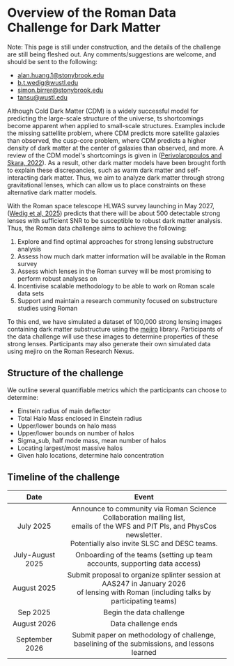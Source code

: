 Overview of the Roman Data Challenge for Dark Matter
===============================================

Note: This page is still under construction, and the details of the challenge are still being fleshed out. Any comments/suggestions are welcome, and should be sent to the following:

- alan.huang.1@stonybrook.edu
- b.t.wedig@wustl.edu
- simon.birrer@stonybrook.edu
- tansu@wustl.edu

Although Cold Dark Matter (CDM) is a widely successful model for predicting the large-scale structure of the universe, ts shortcomings become apparent when applied to small-scale structures. Examples include the missing sattellite problem, where CDM predicts more satellite galaxies than observed, the cusp-core problem, where CDM predicts a higher density of dark matter at the center of galaxies than observed, and more. A review of the CDM model's shortcomings is given in ([Perivolaropoulos and Skara, 2022](https://doi.org/10.1016/j.newar.2022.101659)). As a result, other dark matter models have been brought forth to explain these discrepancies, such as warm dark matter and self-interacting dark matter. Thus, we aim to analyze dark matter through strong gravitational lenses, which can allow us to place constraints on these alternative dark matter models.

With the Roman space telescope HLWAS survey launching in May 2027, ([Wedig et al, 2025](https://iopscience.iop.org/article/10.3847/1538-4357/adc24f)) predicts that there will be about 500 detectable strong lenses with sufficient SNR to be susceptible to robust dark matter analysis. Thus, the Roman data challenge aims to achieve the following:

1. Explore and find optimal approaches for strong lensing substructure analysis
2. Assess how much dark matter information will be available in the Roman survey
3. Assess which lenses in the Roman survey will be most promising to perform robust analyses on
4. Incentivise scalable methodology to be able to work on Roman scale data sets
5. Support and maintain a research community focused on substructure studies using Roman

To this end, we have simulated a dataset of 100,000 strong lensing images containing dark matter substructure using the [mejiro](https://github.com/AstroMusers/mejiro) library. Participants of the data challenge will use these images to determine properties of these strong lenses. Participants may also generate their own simulated data using mejiro on the Roman Research Nexus.


Structure of the challenge
---------------------

We outline several quantifiable metrics which the participants can choose to determine:

- Einstein radius of main deflector
- Total Halo Mass enclosed in Einstein radius
- Upper/lower bounds on halo mass
- Upper/lower bounds on number of halos
- Sigma_sub, half mode mass, mean number of halos
- Locating largest/most massive halos
- Given halo locations, determine halo concentration


Timeline of the challenge
-------------------------------------
| Date | Event |
|:----:|:-----:|
| July 2025 | Announce to community via Roman Science Collaboration mailing list,<br>emails of the WFS and PIT PIs, and PhysCos newsletter. <br> Potentially also invite SLSC and DESC teams. |
| July-August 2025 | Onboarding of the teams (setting up team accounts, supporting data access) |
| August 2025 | Submit proposal to organize splinter session at AAS247 in January 2026 <br> of lensing with Roman (including talks by participating teams) |
| Sep 2025 | Begin the data challenge |
| August 2026 | Data challenge ends |
| September 2026 | Submit paper on methodology of challenge, baselining of the submissions, and lessons learned |
